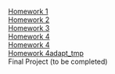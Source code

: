 [Homework 1](https://sveta1234555.github.io/genius-homework/genius-homework-1)<br>
[Homework 2](https://sveta1234555.github.io/genius-homework/genius-homework-2)<br>
[Homework 3](https://sveta1234555.github.io/genius-homework/genius-homework-3)<br>
[Homework 4](https://sveta1234555.github.io/genius-homework/genius-homework-4)<br>
[Homework 4](https://sveta1234555.github.io/genius-homework/genius-homework-4BEM)<br>
[Homework 4adapt_tmp](https://sveta1234555.github.io/genius-homework/genius-homework-4adapt)<br>
Final Project (to be completed)
